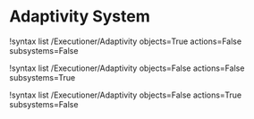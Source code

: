 <!-- MOOSE Documentation Stub: Remove this when content is added. -->


# Adaptivity System

!syntax list /Executioner/Adaptivity objects=True actions=False subsystems=False

!syntax list /Executioner/Adaptivity objects=False actions=False subsystems=True

!syntax list /Executioner/Adaptivity objects=False actions=True subsystems=False

